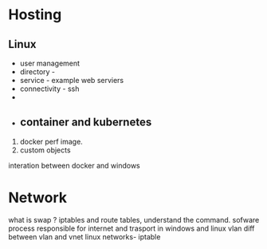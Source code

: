 
 # Hosting
 ## Linux
   - user management
   - directory -
   - service - example web serviers
   - connectivity - ssh
   - 
-  ## container and kubernetes
1.	docker perf image.
2.	custom objects

 interation between docker and windows

# Network
what is swap ?
iptables  and route tables, understand the command.
sofware process responsible for internet and trasport in windows and linux
vlan
diff between vlan and vnet
linux  networks- iptable
